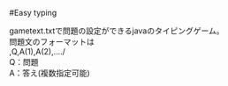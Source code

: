 #Easy typing
  
gametext.txtで問題の設定ができるjavaのタイピングゲーム。  
問題文のフォーマットは  
,Q,A(1),A(2),..../  
Q：問題  
A：答え(複数指定可能)
